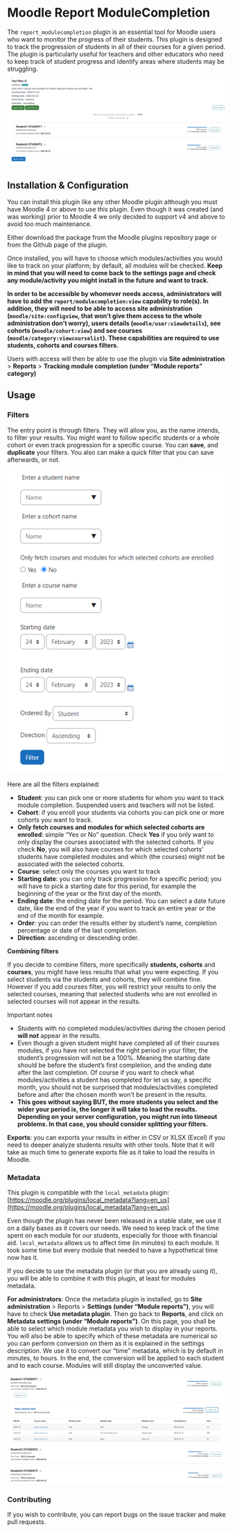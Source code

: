 # Moodle Report ModuleCompletion

The `report_modulecompletion` plugin is an essential tool for Moodle users who want to monitor the progress of their students. This plugin is designed to track the progression of students in all of their courses for a given period. The plugin is particularly useful for teachers and other educators who need to keep track of student progress and identify areas where students may be struggling.

![Reports view](screenshots/reports_view.png)

## Installation & Configuration

You can install this plugin like any other Moodle plugin although you must have Moodle 4 or above to use this plugin. Even though it was created (and was working) prior to Moodle 4 we only decided to support v4 and above to avoid too much maintenance.

Either download the package from the Moodle plugins repository page or from the Github page of the plugin.

Once installed, you will have to choose which modules/activities you would like to track on your platform; by default, all modules will be checked. **Keep in mind that you will need to come back to the settings page and check any module/activity you might install in the future and want to track.**

**In order to be accessible by whomever needs access, administrators will have to add the `report/modulecompletion:view` capability to role(s). In addition, they will need to be able to access site administration (`moodle/site:configview`, that won’t give them access to the whole administration don’t worry), users details (`moodle/user:viewdetails`), see cohorts (`moodle/cohort:view`) and see courses (`moodle/category:viewcourselist`). These capabilities are required to use students, cohorts and courses filters.**


Users with access will then be able to use the plugin via **Site administration** > **Reports** > **Tracking module completion (under “Module reports” category)**

## Usage

### Filters

The entry point is through filters. They will allow you, as the name intends, to filter your results. You might want to follow specific students or a whole cohort or even track progression for a specific course. You can **save**, and **duplicate** your filters. You also can make a quick filter that you can save afterwards, or not.

![Filters form](screenshots/filters_form.png)

Here are all the filters explained:

- **Student**: you can pick one or more students for whom you want to track module completion. Suspended users and teachers will not be listed.
- **Cohort**: if you enroll your students via cohorts you can pick one or more cohorts you want to track.
- **Only fetch courses and modules for which selected cohorts are enrolled**: simple “Yes or No” question. Check **Yes** if you only want to only display the courses associated with the selected cohorts. If you check **No**, you will also have courses for which selected cohorts’ students have completed modules and which (the courses) might not be associated with the selected cohorts.
- **Course**: select only the courses you want to track
- **Starting date**: you can only track progression for a specific period; you will have to pick a starting date for this period, for example the beginning of the year or the first day of the month.
- **Ending date**: the ending date for the period. You can select a date future date, like the end of the year if you want to track an entire year or the end of the month for example.
- **Order**: you can order the results either by student’s name, completion percentage or date of the last completion.
- **Direction**: ascending or descending order.

**Combining filters**

If you decide to combine filters, more specifically **students, cohorts** and **courses**, you might have less results that what you were expecting. If you select students via the students and cohorts, they will combine fine. However if you add courses filter, you will restrict your results to only the selected courses, meaning that selected students who are not enrolled in selected courses will not appear in the results.

Important notes

- Students with no completed modules/activities during the chosen period **will not** appear in the results.
- Even though a given student might have completed all of their courses modules, if you have not selected the right period in your filter, the student’s progression will not be a 100%. Meaning the starting date should be before the student’s first completion, and the ending date after the last completion. Of course if you want to check what modules/activities a student has completed for let us say, a specific month, you should not be surprised that modules/activities completed before and after the chosen month won’t be present in the results.
- **This goes without saying BUT, the more students you select and the wider your period is, the longer it will take to load the results. Depending on your server configuration, you might run into timeout problems. In that case, you should consider splitting your filters.**

**Exports**: you can exports your results in either in CSV or XLSX (Excel) if you need to deeper analyze students results with other tools. Note that it will take as much time to generate exports file as it take to load the results in Moodle.

### Metadata

This plugin is compatible with the `local_metadata` plugin: [https://moodle.org/plugins/local_metadata?lang=en_us](https://moodle.org/plugins/local_metadata?lang=en_us)

Even though the plugin has never been released in a stable state, we use it on a daily bases as it covers our needs. We need to keep track of the time spent on each module for our students, especially for those with financial aid. `local_metadata` allows us to affect time (in minutes) to each module. It took some time but every module that needed to have a hypothetical time now has it.

If you decide to use the metadata plugin (or that you are already using it), you will be able to combine it with this plugin, at least for modules metadata.

**For administrators**: Once the metadata plugin is installed, go to **Site administration** > Reports > **Settings (under “Module reports”)**, you will have to check **Use metadata plugin**.
Then go back to **Reports**, and click on **Metadata settings (under “Module reports”)**. On this page, you shall be able to select which module metadata you wish to display in your reports.
You will also be able to specify which of these metadata are numerical so you can perform conversion on them as it is explained in the settings description. We use it to convert our “time” metadata, which is by default in minutes, to hours. In the end, the conversion will be applied to each student and to each course. Modules will still display the unconverted value.

![Reports view with metadata](screenshots/reports_metadata.png)

### Contributing

If you wish to contribute, you can report bugs on the issue tracker and make pull requests.
